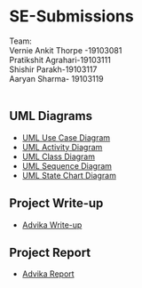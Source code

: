 # SE-Submissions

Team: </br>
Vernie Ankit Thorpe -19103081<br>
Pratikshit Agrahari-19103111<br>
Shishir Parakh-19103117<br>
Aaryan Sharma- 19103119<br><br>

## UML Diagrams
- [UML Use Case Diagram](https://github.com/Advika-Minor-Project/SE-Submissions/blob/main/Updated%20Advika%20UML_USE_CASE_DIAGRAM.pdf)
- [UML Activity Diagram](https://github.com/Advika-Minor-Project/SE-Submissions/blob/main/Updated%20Advika%20Activity%20Diagram.pdf)
- [UML Class Diagram](https://github.com/Advika-Minor-Project/SE-Submissions/blob/main/Advika%20Class%20Diagram.pdf)
- [UML Sequence Diagram](https://github.com/Advika-Minor-Project/SE-Submissions/blob/main/Advika%20Sequence%20Diagram.pdf)
- [UML State Chart Diagram](https://github.com/Advika-Minor-Project/SE-Submissions/blob/main/Advika_UML_State%20Chart%20Diagram.pdf)

## Project Write-up
- [Advika Write-up](https://github.com/Advika-Minor-Project/SE-Submissions/blob/main/Updated%20ADVIKA-%20A%20MENTAL%20HEALTH%20WEBSITE.pdf)

## Project Report
- [Advika Report](https://github.com/Advika-Minor-Project/SE-Submissions/blob/main/Project%20Report.pdf)
